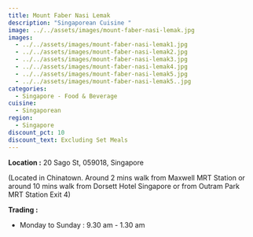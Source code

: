 ```yaml
---
title: Mount Faber Nasi Lemak
description: "Singaporean Cuisine "
image: ../../assets/images/mount-faber-nasi-lemak.jpg
images:
  - ../../assets/images/mount-faber-nasi-lemak1.jpg
  - ../../assets/images/mount-faber-nasi-lemak2.jpg
  - ../../assets/images/mount-faber-nasi-lemak3.jpg
  - ../../assets/images/mount-faber-nasi-lemak4.jpg
  - ../../assets/images/mount-faber-nasi-lemak5.jpg
  - ../../assets/images/mount-faber-nasi-lemak5..jpg
categories:
  - Singapore - Food & Beverage
cuisine:
  - Singaporean
region:
  - Singapore
discount_pct: 10
discount_text: Excluding Set Meals
---
```

**Location :** 20 Sago St, 059018, Singapore

(Located in Chinatown. Around 2 mins walk from Maxwell MRT Station or around 10 mins walk from Dorsett Hotel Singapore or from Outram Park MRT Station Exit 4)



**Trading :**

* Monday to Sunday : 9.30 am - 1.30 am
